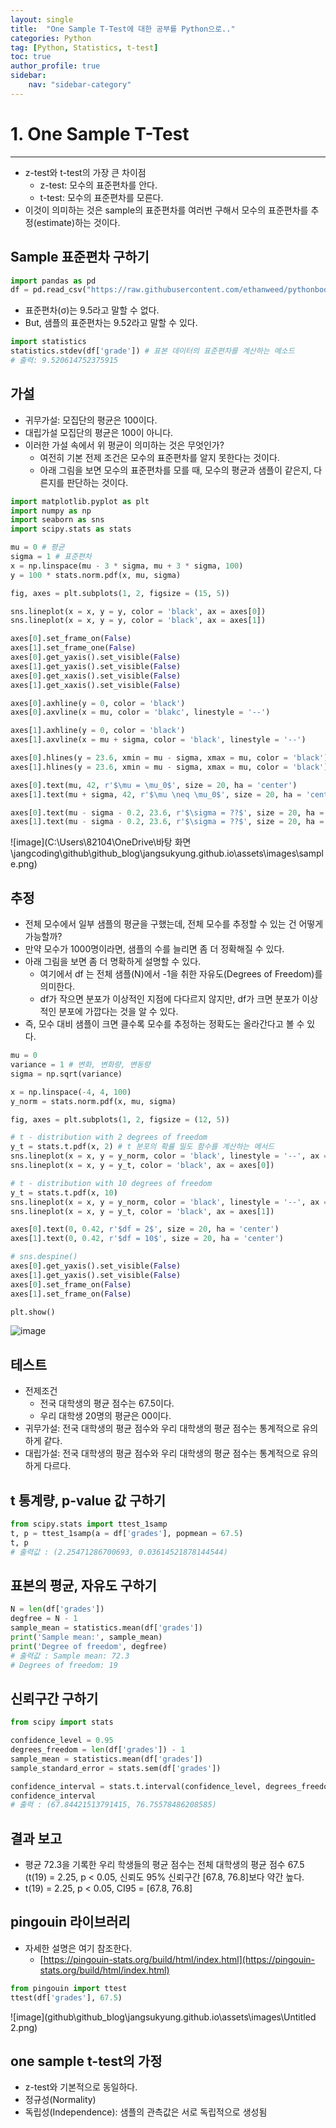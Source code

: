 ```yaml
---
layout: single
title:  "One Sample T-Test에 대한 공부를 Python으로.."
categories: Python
tag: [Python, Statistics, t-test]
toc: true
author_profile: true
sidebar:
    nav: "sidebar-category"
---
```


# 1. One Sample T-Test

---

- z-test와 t-test의 가장 큰 차이점
    - z-test: 모수의 표준편차를 안다.
    - t-test: 모수의 표준편차를 모른다.
- 이것이 의미하는 것은 sample의 표준편차를 여러번 구해서 모수의 표준편차를 추정(estimate)하는 것이다.

## Sample 표준편차 구하기

```python
import pandas as pd
df = pd.read_csv("https://raw.githubusercontent.com/ethanweed/pythonbook/main/Data/zeppo.csv")
```

- 표준편차(σ)는 9.5라고 말할 수 없다.
- But, 샘플의 표준편차는 9.52라고 말할 수 있다.

```python
import statistics
statistics.stdev(df['grade']) # 표본 데이터의 표준편차를 계산하는 메소드
# 출력: 9.520614752375915
```

## 가설

- 귀무가설: 모집단의 평균은 100이다.
- 대립가설 모집단의 평균은 100이 아니다.
- 이러한 가설 속에서 위 평균이 의미하는 것은 무엇인가?
    - 여전히 기본 전제 조건은 모수의 표준편차를 알지 못한다는 것이다.
    - 아래 그림을 보면 모수의 표준편차를 모를 때, 모수의 평균과 샘플이 같은지, 다른지를 판단하는 것이다.

```python
import matplotlib.pyplot as plt
import numpy as np
import seaborn as sns
import scipy.stats as stats

mu = 0 # 평균
sigma = 1 # 표준편차
x = np.linspace(mu - 3 * sigma, mu + 3 * sigma, 100)
y = 100 * stats.norm.pdf(x, mu, sigma)

fig, axes = plt.subplots(1, 2, figsize = (15, 5))

sns.lineplot(x = x, y = y, color = 'black', ax = axes[0])
sns.lineplot(x = x, y = y, color = 'black', ax = axes[1])

axes[0].set_frame_on(False)
axes[1].set_frame_one(False)
axes[0].get_yaxis().set_visible(False)
axes[1].get_yaxis().set_visible(False)
axes[0].get_xaxis().set_visible(False)
axes[1].get_xaxis().set_visible(False)

axes[0].axhline(y = 0, color = 'black')
axes[0].axvline(x = mu, color = 'blakc', linestyle = '--')

axes[1].axhline(y = 0, color = 'black')
axes[1].axvline(x = mu + sigma, color = 'black', linestyle = '--')

axes[0].hlines(y = 23.6, xmin = mu - sigma, xmax = mu, color = 'black')
axes[1].hlines(y = 23.6, xmin = mu - sigma, xmax = mu, color = 'black')

axes[0].text(mu, 42, r'$\mu = \mu_0$', size = 20, ha = 'center')
axes[1].text(mu + sigma, 42, r'$\mu \neq \mu_0$', size = 20, ha = 'center')

axes[0].text(mu - sigma - 0.2, 23.6, r'$\sigma = ??$', size = 20, ha = 'right')
axes[1].text(mu - sigma - 0.2, 23.6, r'$\sigma = ??$', size = 20, ha = 'right')
```

![image](C:\Users\82104\OneDrive\바탕 화면\jangcoding\github\github_blog\jangsukyung.github.io\assets\images\sample.png)

## 추정

- 전체 모수에서 일부 샘플의 평균을 구했는데, 전체 모수를 추정할 수 있는  건 어떻게 가능할까?
- 만약 모수가 1000명이라면, 샘플의 수를 늘리면 좀 더 정확해질 수 있다.
- 아래 그림을 보면 좀 더 명확하게 설명할 수 있다.
    - 여기에서 df 는 전체 샘플(N)에서 -1을 취한 자유도(Degrees of Freedom)를 의미한다.
    - df가 작으면 분포가 이상적인 지점에 다다르지 않지만, df가 크면 분포가 이상적인 분포에 가깝다는 것을 알 수 있다.
- 즉, 모수 대비 샘플이 크면 클수록 모수를 추정하는 정확도는 올라간다고 볼 수 있다.

```python
mu = 0
variance = 1 # 변화, 변화량, 변동량
sigma = np.sqrt(variance)

x = np.linspace(-4, 4, 100)
y_norm = stats.norm.pdf(x, mu, sigma)

fig, axes = plt.subplots(1, 2, figsize = (12, 5))

# t - distribution with 2 degrees of freedom
y_t = stats.t.pdf(x, 2) # t 분포의 확률 밀도 함수를 계산하는 메서드
sns.lineplot(x = x, y = y_norm, color = 'black', linestyle = '--', ax = axes[0])
sns.lineplot(x = x, y = y_t, color = 'black', ax = axes[0])

# t - distribution with 10 degrees of freedom
y_t = stats.t.pdf(x, 10)
sns.lineplot(x = x, y = y_norm, color = 'black', linestyle = '--', ax = axes[1])
sns.lineplot(x = x, y = y_t, color = 'black', ax = axes[1])

axes[0].text(0, 0.42, r'$df = 2$', size = 20, ha = 'center')
axes[1].text(0, 0.42, r'$df = 10$', size = 20, ha = 'center')

# sns.despine()
axes[0].get_yaxis().set_visible(False)
axes[1].get_yaxis().set_visible(False)
axes[0].set_frame_on(False)
axes[1].set_frame_on(False)

plt.show()
```

![image](github\github_blog\jangsukyung.github.io\assets\images\sample1.png)

## 테스트

- 전제조건
    - 전국 대학생의 평균 점수는 67.5이다.
    - 우리 대학생 20명의 평균은 00이다.
- 귀무가설: 전국 대학생의 평균 점수와 우리 대학생의 평균 점수는 통계적으로 유의하게 같다.
- 대립가설: 전국 대학생의 평균 점수와 우리 대학생의 평균 점수는 통계적으로 유의하게 다르다.

## t 통계량, p-value 값 구하기

```python
from scipy.stats import ttest_1samp
t, p = ttest_1samp(a = df['grades'], popmean = 67.5)
t, p
# 출력값 : (2.25471286700693, 0.03614521878144544)
```

## 표본의 평균, 자유도 구하기

```python
N = len(df['grades'])
degfree = N - 1
sample_mean = statistics.mean(df['grades'])
print('Sample mean:', sample_mean)
print('Degree of freedom', degfree)
# 출력값 : Sample mean: 72.3
# Degrees of freedom: 19
```

## 신뢰구간 구하기

```python
from scipy import stats

confidence_level = 0.95
degrees_freedom = len(df['grades']) - 1
sample_mean = statistics.mean(df['grades'])
sample_standard_error = stats.sem(df['grades'])

confidence_interval = stats.t.interval(confidence_level, degrees_freedom, sample_mean, sample_standard_error)
confidence_interval
# 출력 : (67.84421513791415, 76.75578486208585)
```

## 결과 보고

- 평균 72.3을 기록한 우리 학생들의 평균 점수는 전체 대학생의 평균 점수 67.5 (t(19) = 2.25, p < 0.05, 신뢰도 95% 신뢰구간 [67.8, 76.8]보다 약간 높다.
- t(19) = 2.25, p < 0.05, CI95 = [67.8, 76.8]

## pingouin 라이브러리

- 자세한 설명은 여기 참조한다.
    - [https://pingouin-stats.org/build/html/index.html](https://pingouin-stats.org/build/html/index.html)

```python
from pingouin import ttest
ttest(df['grades'], 67.5)
```

![image](github\github_blog\jangsukyung.github.io\assets\images\Untitled 2.png)

## one sample t-test의 가정

- z-test와 기본적으로 동일하다.
- 정규성(Normality)
- 독립성(Independence): 샘플의 관측값은 서로 독립적으로 생성됨